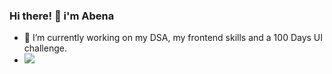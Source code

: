 ### Hi there! 👋 i'm Abena



- 🌱 I’m currently working on my DSA, my frontend skills and a 100 Days UI challenge.
- ![](https://komarev.com/ghpvc/?username=abena07&style=blueviolet)





